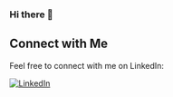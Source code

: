 ### Hi there 👋

## Connect with Me

Feel free to connect with me on LinkedIn:

[![LinkedIn]([https://img.shields.io/badge/LinkedIn-YourName-blue?style=flat&logo=linkedin&labelColor=blue)](https://www.linkedin.com/in/your-linkedin-profile](https://www.linkedin.com/in/jonathanbijl/))

<!--
**Bijl1/Bijl1** is a ✨ _special_ ✨ repository because its `README.md` (this file) appears on your GitHub profile.

Here are some ideas to get you started:

- 🔭 I’m currently working on ...
- 🌱 I’m currently learning ...
- 👯 I’m looking to collaborate on ...
- 🤔 I’m looking for help with ...
- 💬 Ask me about ...
- 📫 How to reach me: ...
- 😄 Pronouns: ...
- ⚡ Fun fact: ...
-->
